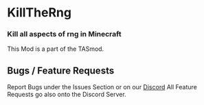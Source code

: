 ﻿# KillTheRng
### Kill all aspects of rng in Minecraft

This Mod is a part of the TASmod.

## Bugs / Feature Requests

Report Bugs under the Issues Section or on our [Discord](discord.gg/nope)
All Feature Requests go also onto the Discord Server.